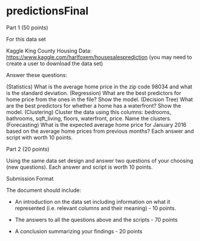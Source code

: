 # predictionsFinal

Part 1 (50 points)

For this data set

Kaggle King County Housing Data: https://www.kaggle.com/harlfoxem/housesalesprediction (you may need to create a user to download the data set)

Answer these questions:

(Statistics) What is the average home price in the zip code 98034 and what is the standard deviation.
(Regression) What are the best predictors for home price from the ones in the file? Show the model.
(Decision Tree) What are the best predictors for whether a home has a waterfront? Show the model. 
(Clustering) Cluster the data using this columns: bedrooms, bathrooms, sqft_living, floors, waterfront, price. Name the clusters.
(Forecasting) What is the expected average home price for January 2016 based on the average home prices from previous months?
Each answer and script with worth 10 points.

Part 2 (20 points)

Using the same data set design and answer two questions of your choosing (new questions). Each answer and script is worth 10 points.

Submission Format

The document should include:

- An introduction on the data set including information on what it represented (i.e. relevant columns and their meaning) - 10 points.

- The answers to all the questions above and the scripts - 70 points

- A conclusion summarizing your findings - 20 points
